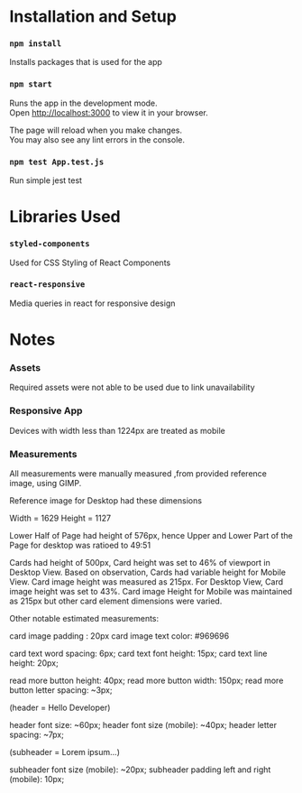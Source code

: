 # Installation and Setup

### `npm install`

Installs packages that is used for the app

### `npm start`

Runs the app in the development mode.\
Open [http://localhost:3000](http://localhost:3000) to view it in your browser.

The page will reload when you make changes.\
You may also see any lint errors in the console.

### `npm test App.test.js`

Run simple jest test 

# Libraries Used

### `styled-components`

Used for CSS Styling of React Components

### `react-responsive`

Media queries in react for responsive design

# Notes

### Assets

Required assets were not able to be used due to link unavailability

### Responsive App

Devices with width less than 1224px are treated as mobile

### Measurements

All measurements were manually measured ,from provided reference image, using GIMP.

Reference image for Desktop had these dimensions

Width = 1629
Height = 1127

Lower Half of Page had height of 576px, hence Upper and Lower Part of the Page for desktop was ratioed to 49:51

Cards had height of 500px, Card height was set to 46% of viewport in Desktop View. Based on observation,
Cards had variable height for Mobile View. Card image height was measured as 215px. For Desktop View, Card image height was set to 43%. Card image Height for Mobile was maintained as 215px but other card element dimensions were varied.

Other notable estimated measurements: 

card image padding : 20px
card image text color: #969696 

card text word spacing: 6px;
card text font height: 15px;
card text line height: 20px;

read more button height: 40px;
read more button width: 150px;
read more button letter spacing: ~3px; 

(header = Hello Developer)

header font size: ~60px;
header font size (mobile): ~40px;
header letter spacing: ~7px; 

(subheader = Lorem ipsum...)

subheader font size (mobile): ~20px;
subheader padding left and right (mobile): 10px;













